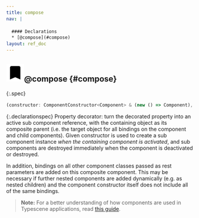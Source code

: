 ```yaml
---
title: compose
nav: |

  #### Declarations
  * [@compose](#compose)
layout: ref_doc
---
```


## ![](/assets/icons/spec-decorator.svg)@compose {#compose}
{:.spec}

```typescript
(constructor: ComponentConstructor<Component> & (new () => Component), ...include: ComponentConstructor<Component>[]): <T extends ManagedObject>(target: T, propertyKey: any) => void
```
{:.declarationspec}
Property decorator: turn the decorated property into an active sub component reference, with the containing object as its composite parent (i.e. the target object for all bindings on the component and child components). Given constructor is used to create a sub component instance *when the containing component is activated*, and sub components are destroyed immediately when the component is deactivated or destroyed.

In addition, bindings on all other component classes passed as rest parameters are added on this composite component. This may be necessary if further nested components are added dynamically (e.g. as nested children) and the component constructor itself does not include all of the same bindings.

> **Note:** For a better understanding of how components are used in Typescene applications, read [this guide](/docs/guides/components).

